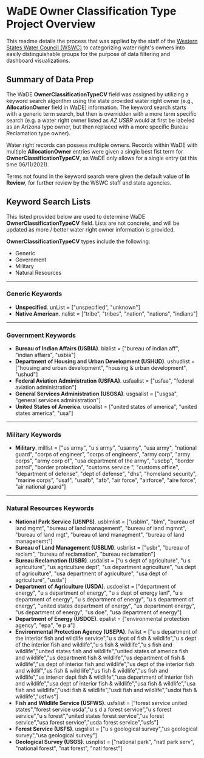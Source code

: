 # WaDE Owner Classification Type Project Overview
This readme details the process that was applied by the staff of the [Western States Water Council (WSWC)](http://wade.westernstateswater.org/) to categorizing water right's owners into easily distinguishable groups for the purpose of data filtering and dashboard visualizations.


## Summary of Data Prep
The WaDE **OwnerClassificationTypeCV** field was assigned by utilizing a keyword search algorithm using the state provided water right owner (e.g., **AllocationOwner** field in WaDE) information.  The keyword search starts with a generic term search, but then is overridden with a more term specific search (e.g. a water right owner listed as *AZ USBR* would at first be labeled as an Arizona type owner, but then replaced with a more specific Bureau Reclamation type owner).  

Water right records can possess multiple owners.  Records within WaDE with multiple **AllocationOwner** entries were given a single best fist term for **OwnerClassificationTypeCV**, as WaDE only allows for a single entry (at this time 06/11/2021).  

Terms not found in the keyword search were given the default value of **In Review**, for further review by the WSWC staff and state agencies.



## Keyword Search Lists
This listed provided below are used to determine WaDE **OwnerClassificationTypeCV** field.  Lists are not concrete, and will be updated as more / better water right owner information is provided.  

**OwnerClassificationTypeCV** types include the following:
- Generic
- Government
- Military
- Natural Resources


***
### Generic Keywords
- **Unspecified**. unList = ["unspecified", "unknown"]
- **Native American**. nalist = ["tribe", "tribes", "nation", "nations", "indians"]


***
### Government Keywords
- **Bureau of Indian Affairs (USBIA)**. bialist = ["bureau of indian aff", "indian affairs", "usbia"]
- **Department of Housing and Urban Development (USHUD)**. ushudlist = ["housing and urban development", "housing & urban development", "ushud"]
- **Federal Aviation Administration (USFAA)**. usfaalist = ["usfaa", "federal aviation administration"]
- **General Services Administration (USGSA)**. usgsalist = ["usgsa", "general services administration"]
- **United States of America**. usoalist = ["united states of america", "united states america", "usa"]


***
### Military Keywords
- **Military**. millist = ["us army", "u s army", "usarmy", "usa army", "national guard", "corps of engineer", "corps of engineers", "army corp", "army corps", "army corp of", "usa department of the army", "uscbp", "border patrol", "border protection", "customs service ", "customs office", "department of defense", "dept of defense", "dhs", "homeland security", "marine corps",  "usaf", "usafb", "afb", "air force", "airforce", "aire force", "air national guard"]


***
### Natural Resources Keywords
- **National Park Service (USNPS)**. usblmlist = ["usblm", "blm", "bureau of land mgmt", "bureau of land management", "bureau of land mgmnt", "bureau of land mgt", "bureau of land managment", "bureau of land managenemt"]
- **Bureau of Land Management (USBLM)**. usbrlist = ["usbr", "bureau of reclam", "bureau of reclamation", "bureau reclamation"]
- **Bureau Reclamation (USBR)**. usdalist = ["u s  dept of agriculture", "u s agriculture", "us agriculture dept", "us department agriculture", "us dept of agriculture", "usa  department of agriculture", "usa  dept of agriculture", "usda"]
- **Department of Agriculture (USDA)**. usdoelist = ["department of energy", "u s department of energy", "u s dept  of energy lanl", "u s  department of energy", "u s  department of energy", "u s department of energy", "united states department of energy", "us department energy", "us department of energy", "us doe", "usa department of energy"]
- **Department of Energy (USDOE)**. epalist = ["environmental protection agency", "epa", "e p a"]
- **Environmental Protection Agency (USEPA)**. fwlist = ["u s department of the interior fish and wildlife service","u s dept of fish & wildlife","u s dept of the interior fish and wildlife","u s fish & wildlife","u s fish and wildlife","united states fish and wildlife","united states of america fish and wildlife","us department fish & wildlife","us department of fish & wildlife","us dept of interior fish and wildlife","us dept of the interior fish and wildlif","us fish & wild life","us fish & wildlife","us fish and wildlife","us interior dept fish & wildlife","usa department of interior fish and wildlife","usa dept of interior fish & wildlife","usa fish & wildlife","usa fish and wildlife","usdi fish & wildlife","usdi fish and wildlife","usdoi fish & wildlife","usfws"]
- **Fish and Wildlife Service (USFWS)**. usfslist = ["forest service united states","forest service usda","u s d a forest service","u s forest service","u s forest","united states forest service","us forest service","usa forest service","usda forest service","usfs"]
- **Forest Service (USFS)**. usgslist = ["u s geological survey","us geological survey","usa geological survey"]
- **Geological Survey (USGS)**. usnplist = ["national park", "natl park serv", "national forest", "nat forest", "natl forest"]
